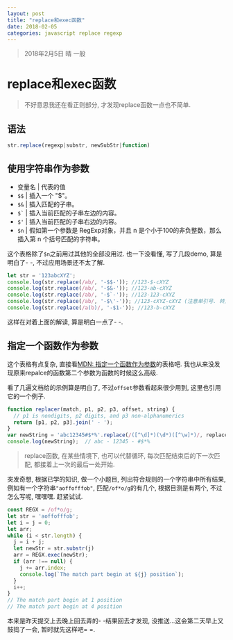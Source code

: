 ```yaml
---
layout: post
title: "replace和exec函数"
date: 2018-02-05
categories: javascript replace regexp
---
```

> 2018年2月5日 晴 一般

# replace和exec函数

> 不好意思我还在看正则部分, 才发现replace函数一点也不简单.

## 语法

```javascript
str.replace(regexp|substr, newSubStr|function)
```

## 使用字符串作为参数

* 变量名 | 代表的值
* `$$` | 插入一个 "$"。
* `$&` | 插入匹配的子串。
* <code>$`</code> | 插入当前匹配的子串左边的内容。
* `$'` | 插入当前匹配的子串右边的内容。
* `$n` | 假如第一个参数是 RegExp对象，并且 n 是个小于100的非负整数，那么插入第 n 个括号匹配的字符串。

这个表格除了`$n`之前用过其他的全部没用过. 也一下没看懂, 写了几段demo, 算是明白了- -, 不过应用场景还不太了解.

```javascript
let str = '123abcXYZ';
console.log(str.replace(/ab/, '-$$-')); //123-$-cXYZ
console.log(str.replace(/ab/, '-$&-')); //123-ab-cXYZ
console.log(str.replace(/ab/, '-$`-')); //123-123-cXYZ
console.log(str.replace(/ab/, '-$\'-')); //123-cXYZ-cXYZ (注意单引号. 转义)
console.log(str.replace(/a(b)/, '-$1-')); //123-b-cXYZ
```

这样在对着上面的解读, 算是明白一点了- -.

## 指定一个函数作为参数

这个表格有点复杂, 直接看[MDN: 指定一个函数作为参数](https://developer.mozilla.org/zh-CN/docs/Web/JavaScript/Reference/Global_Objects/String/replace#%E6%8C%87%E5%AE%9A%E4%B8%80%E4%B8%AA%E5%87%BD%E6%95%B0%E4%BD%9C%E4%B8%BA%E5%8F%82%E6%95%B0)的表格吧. 我也从来没发现原来repalce的函数第二个参数为函数的时候这么高级.

看了几遍文档给的示例算是明白了, 不过`offset`参数看起来很少用到, 这里也引用它的一个例子.

```javascript
function replacer(match, p1, p2, p3, offset, string) {
  // p1 is nondigits, p2 digits, and p3 non-alphanumerics
  return [p1, p2, p3].join(' - ');
}
var newString = 'abc12345#$*%'.replace(/([^\d]*)(\d*)([^\w]*)/, replacer);
console.log(newString);  // abc - 12345 - #$*%
```

> replace函数, 在某些情境下, 也可以代替循环, 每次匹配结束后的下一次匹配, 都接着上一次的最后一处开始.

突发奇想, 根据已学的知识, 做一个小题目, 列出符合规则的一个字符串中所有结果, 例如有一个字符串`"aoffofffob"`, 匹配`/of*o/g`的有几个, 根据目测是有两个, 不过怎么写呢, 嘿嘿嘿. 赶紧试试.

```javascript
const REGX = /of*o/g;
let str = 'aoffofffob';
let i = j = 0;
let arr;
while (i < str.length) {
  j = i + j;
  let newStr = str.substr(j)
  arr = REGX.exec(newStr);
  if (arr !== null) {
    j += arr.index;
    console.log(`The match part begin at ${j} position`);
  }
  i++;
}
// The match part begin at 1 position
// The match part begin at 4 position
```

本来是昨天提交上去晚上回去弄的- -结果回去才发现, 没推送...这会第二天早上又鼓捣了一会, 暂时就先这样吧= =.